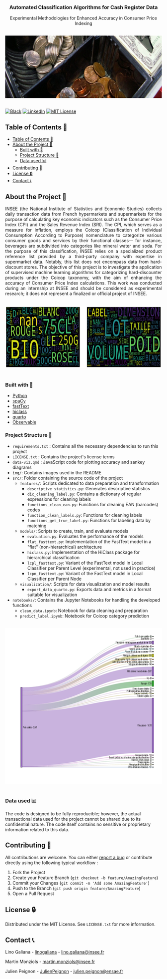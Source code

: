<br />
<div align="center">
   
  <h3 align="center">Automated Classification Algorithms for Cash Register Data</h3>
  
  <p align="center">
    Experimental Methodologies for Enhanced Accuracy in Consumer Price Indexing
  </p>
  
  <br />

  <a>
    <img src="img/photo_caisse.png" alt="Logo" width="800" height="200">
  </a>
</div>
<br />


[![Black][black-shield]][black-url] 
[![LinkedIn][linkedin-shield]][linkedin-url]
[![MIT License][license-shield]][license-url]

## Table of Contents 📜 

- [Table of Contents 📜](#table-of-contents-)
- [About the Project 📌](#about-the-project-)
  - [Built with 🔨](#built-with-)
  - [Project Structure 📂](#project-structure-)
  - [Data used 📊](#data-used-)
- [Contributing 🤝](#contributing-)
- [License 🔒](#license-)
- [Contact 📞](#contact-)

<a name="about-the-project"></a>
## About the Project 📌

<p align="justify">
INSEE (the National Institute of Statistics and Economic Studies) collects daily transaction data from French hypermarkets and supermarkets for the purpose of calculating key economic indicators such as the Consumer Price Index (CPI) and the Sales Revenue Index (SRI). The CPI, which serves as a measure for inflation, employs the Coicop (Classification of Individual Consumption According to Purpose) nomenclature to categorize various consumer goods and services by their functional classes— for instance, beverages are subdivided into categories like mineral water and soda. For the purpose of this classification, INSEE relies on a specialized product reference list provided by a third-party company with expertise in supermarket data. Notably, this list does not encompass data from hard-discount stores. The objective of this project is to investigate the application of supervised machine learning algorithms for categorizing hard-discounter products under the Coicop taxonomy, with the aim of enhancing the accuracy of Consumer Price Index calculations. This work was conducted during an internship at INSEE and should be considered as experimental research; it does not represent a finalized or official project of INSEE.
</p>

<br />
<div align="center">
    <img src="img/wordcloud.png" alt="wordcloud" width="800" height="200">
</div>
<br />

<a name="built-with"></a>
### Built with 🔨

* [Python](https://python.org)
* [spaCy](https://spacy.io/)
* [fastText](https://github.com/facebookresearch/fastText/tree/master/python)
* [hiclass](https://github.com/scikit-learn-contrib/hiclass)
* [quarto](https://quarto.org/)
* [Observable](https://observablehq.com/)

<a name="project-structure"></a>
### Project Structure 📂

- `requirements.txt` : Contains all the necessary dependencies to run this project
- `LICENSE.txt` : Contains the project's license terms
- `data-viz.qmd` : JavaScript code for plotting accuracy and sankey diagrams
- `img/`: Contains images used in the README
- `src/`:  Folder containing the source code of the project
  - `features/`: Scripts dedicated to data preparation and transformation
      - `descriptive_statistics.py`: Generates descriptive statistics
      - `dic_cleaning_label.py`: Contains a dictionary of regular expressions for cleaning labels
      - `functions_clean_ean.py`: Functions for cleaning EAN (barcodes) codes
      - `function_clean_labels.py`: Functions for cleaning labels
      - `functions_get_true_label.py`: Functions for labeling data by matching
  - `models/`: Scripts to create, train, and evaluate models
      - `evaluation.py`: Evaluates the performance of the models
      - `flat_fasttext.py`: Implementation of the FastText model in a "flat" (non-hierarchical) architecture
      - `hiclass.py`: Implementation of the HiClass package for hierarchical classification
      - `lcpl_fasttext.py`: Variant of the FastText model in Local Classifier per Parent Level (experimental, not used in practice)
      - `lcpn_fasttext.py`: Variant of the FastText model in Local Classifier per Parent Node
  - `visualization/`: Scripts for data visualization and model results
      - `export_data_quarto.py`: Exports data and metrics in a format suitable for visualization
- `notebooks/`: Contains the Jupyter Notebooks for handling the developed functions
    - `clean_data.ipynb`: Notebook for data cleaning and preparation
    - `predict_label.ipynb`: Notebook for Coicop category prediction
    
<br />
<div align="center">
    <img src="img/sankey.png" alt="sankey" width="1100" height="500">
</div>
<br />

<a name="data-used"></a>
### Data used 📊

The code is designed to be fully reproducible; however, the actual transactional data used for the project cannot be shared due to its confidential nature. The code itself contains no sensitive or proprietary information related to this data.

<a name="contributing"></a>
## Contributing 🤝

All contributions are welcome. You can either [report a bug](https://gitlab.insee.fr/ssplab/codif-ipc/ddc_lidl/-/issues) or contribute directly using the following typical workflow :

1. Fork the Project
2. Create your Feature Branch (`git checkout -b feature/AmazingFeature`)
3. Commit your Changes (`git commit -m 'Add some AmazingFeature'`)
4. Push to the Branch (`git push origin feature/AmazingFeature`)
5. Open a Pull Request

<a name="license"></a>
## License 🔒 

Distributed under the MIT License. See `LICENSE.txt` for more information.

<a name="contact"></a>
## Contact 📞

Lino Galiana - [linogaliana](https://github.com/linogaliana) - lino.galiana@insee.fr

Martin Monziols - martin.monziols@insee.fr

Julien Peignon - [JulienPeignon](https://github.com/JulienPeignon) - julien.peignon@ensae.fr


[black-shield]: https://img.shields.io/badge/code%20style-black-000000.svg
[black-url]: https://github.com/psf/black
[license-shield]: https://img.shields.io/github/license/othneildrew/Best-README-Template.svg?style=for-the-badge
[license-url]: https://github.com/JulienPeignon/supervised-learning-coicop/blob/master/LICENSE.txt
[linkedin-shield]: https://img.shields.io/badge/-LinkedIn-black.svg?style=for-the-badge&logo=linkedin&colorB=555
[linkedin-url]: https://linkedin.com/in/julien-peignon/